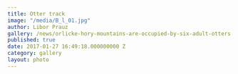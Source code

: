 ```yaml
---
title: Otter track
image: "/media/B_l_01.jpg"
author: Libor Prauz
gallery: /news/orlicke-hory-mountains-are-occupied-by-six-adult-otters
published: true
date: 2017-01-27 16:49:18.000000000 Z
category: gallery
layout: photo
---
```

